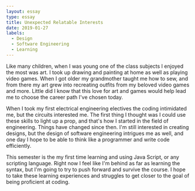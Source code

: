 ```yaml
---
layout: essay
type: essay
title: Unexpected Relatable Interests
date: 2019-01-27
labels:
  - Design
  - Software Engineering
  - Learning
---
```


Like many children, when I was young one of the class subjects I enjoyed the most was art.  I took up drawing and painting at home as well as playing video games.  When I got older my grandmother taught me how to sew, and from there my art grew into recreating outfits from my beloved video games and more.  Little did I know that this love for art and games would help lead me to choose the career path I've chosen today.

When I took my first electrical engineering electives the coding intimidated me, but the circuits interested me.  The first thing I thought was I could use these skills to light up a prop, and that's how I started in the field of engineering.  Things have changed since then.  I'm still interested in creating designs, but the design of software engineering intrigues me as well, and one day I hope to be able to think like a programmer and write code efficiently.

This semester is the my first time learning and using Java Script, or any scripting language.  Right now I feel like I'm behind as far as learning the syntax, but I'm going to try to push forward and survive the course.  I hope to take these learning experiences and struggles to get closer to the goal of being proficient at coding.
